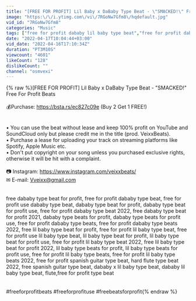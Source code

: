 ```yaml
---
title: "[FREE FOR PROFIT] Lil Baby x DaBaby Type Beat - \"SMACKED!\" Free For Profit Beats"
image: "https:\/\/i.ytimg.com\/vi\/7RGoNw7Gfm8\/hqdefault.jpg"
vid_id: "7RGoNw7Gfm8"
categories: "Music"
tags: ["free for profit dababy lil baby type beat","free for profit dababy type beat","free for profit lil baby type beat"]
date: "2022-04-17T10:04:44+03:00"
vid_date: "2022-04-16T17:10:34Z"
duration: "PT3M10S"
viewcount: "4601"
likeCount: "128"
dislikeCount: ""
channel: "osmvexi"
---
```

{% raw %}[FREE FOR PROFIT] Lil Baby x DaBaby Type Beat - &quot;SMACKED!&quot; Free For Profit Beats<br /><br />💰Purchase: <a rel="nofollow" target="blank" href="https://bsta.rs/ec827c09e">https://bsta.rs/ec827c09e</a> (Buy 2 Get 1 FREE!)<br /><br /><br />• You can use the beat without lease and keep 100% profit on YouTube and SoundCloud only but please credit me in the title (prod. VeixxBeats).<br />• Purchase a lease for uploading your track on streaming platforms like Spotify, Apple Music etc.<br />• Don't put copyright on your song unless you purchased exclusive rights, otherwise it will be hit with a complaint.<br />   <br />📷 Instagram: <a rel="nofollow" target="blank" href="https://www.instagram.com/veixxbeats/">https://www.instagram.com/veixxbeats/</a><br />✉ E-mail:  Vveixx@gmail.com<br /><br /><br />free dababy type beat for profit, free for profit dababy type beat, free for profit use dababy type beat, dababy type beat for profit, dababy type beat for profit use, free for profit dababy type beat 2022, free dababy type beat for profit 2021, dababy type beats for profit, dababy type beats for profit use, free for profit dababy type beats, free for profit dababy type beats 2022, free lil baby type beat for profit, free for profit lil baby type beat, free for profit use lil baby type beat, lil baby type beat for profit, lil baby type beat for profit use, free for profit lil baby type beat 2022, free lil baby type beat for profit 2022, lil baby type beats for profit, lil baby type beats for profit use, free for profit lil baby type beats, free for profit lil baby type beats 2022, free for profit spanish guitar type beat, hard flute type beat 2022, free spanish guitar type beat, dababy x lil baby type beat, dababy lil baby type beat, flute,free for profit type beat<br /><br /><br />#freeforprofitbeats #freeforprofituse #freebeatsforprofit{% endraw %}
